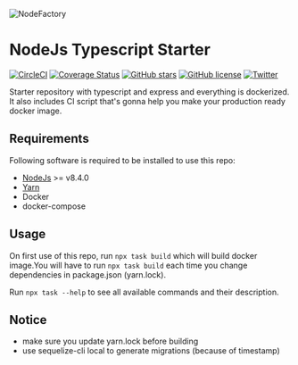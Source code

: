 ![NodeFactory](banner.png)

# NodeJs Typescript Starter
[![CircleCI](https://circleci.com/gh/NodeFactoryIo/node-ts-starter/tree/master.svg?style=shield)](https://circleci.com/gh/NodeFactoryIo/node-ts-starter/tree/master)
[![Coverage Status](https://coveralls.io/repos/github/NodeFactoryIo/node-ts-starter/badge.svg?branch=master)](https://coveralls.io/github/NodeFactoryIo/node-ts-starter?branch=master)
[![GitHub stars](https://img.shields.io/github/stars/NodeFactoryIo/node-ts-starter.svg)](https://github.com/NodeFactoryIo/node-ts-starter/stargazers)
[![GitHub license](https://img.shields.io/github/license/NodeFactoryIo/node-ts-starter.svg)](https://github.com/NodeFactoryIo/node-ts-starter/blob/master/LICENSE)
[![Twitter](https://img.shields.io/twitter/url/https/github.com/NodeFactoryIo/node-ts-starter.svg?style=social)](https://twitter.com/intent/tweet?text=Wow:&url=https%3A%2F%2Fgithub.com%2FNodeFactoryIo%2Fnode-ts-starter)


Starter repository with typescript and express and everything is dockerized.
It also includes CI script that's gonna help you make your production ready docker image.

## Requirements

Following software is required to be installed to use this repo:
 * [NodeJs](https://nodejs.org/en/) >= v8.4.0
 * [Yarn](https://yarnpkg.com/en/docs/install#debian-stable)
 * Docker
 * docker-compose

## Usage

On first use of this repo, run `npx task build` which will
build docker image.You will have to run `npx task build` each time
you change dependencies in package.json (yarn.lock).

Run `npx task --help` to see all available commands and their description.

## Notice
* make sure you update yarn.lock before building
* use sequelize-cli local to generate migrations (because of timestamp)
